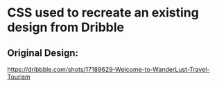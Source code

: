 # CSS used to recreate an existing design from Dribble

## Original Design:
https://dribbble.com/shots/17189629-Welcome-to-WanderLust-Travel-Tourism
